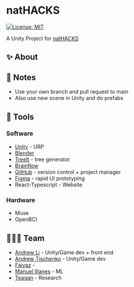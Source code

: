 # natHACKS

[![License: MIT](https://img.shields.io/badge/License-MIT-blue.svg)](https://opensource.org/licenses/MIT)

A Unity Project for [natHACKS](https://nathacks.devpost.com/)

## ✨ About





## 📰 Notes

* Use your own branch and pull request to main
* Also use new scene in Unity and do prefabs 



## 🔨 Tools

### Software

* [Unity](https://unity.com/) - URP
* [Blender](https://www.blender.org/)
* [TreeIt](https://www.evolved-software.com/treeit/treeit) - tree generator
* [Brainflow](https://brainflow.org/)
* [GitHub](https://www.github.com) - version control + project manager
* [Figma](https://www.figma.com/file/IcfrvkiN2HaKL51XlhzF6Y/natHACKS?node-id=0%3A1) - rapid UI prototyping
* React-Typescript - Website

### Hardware

* Muse
* OpenBCI



## 👨‍👧‍👧 Team

<!--- put your links here --->

* [Andrew Li](http://andrewli.site/) - Unity/Game dev + front end
* [Andrew Tischenko]() - Unity/Game dev 
* [Faiyaz]() - 
* [Manuel Illanes]() - ML
* [Teagan]() - Research


